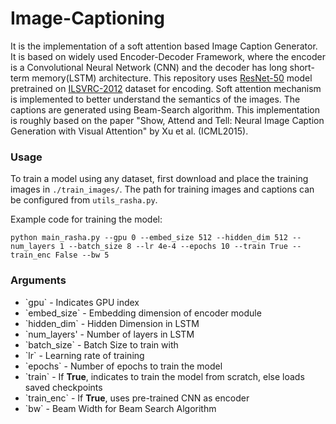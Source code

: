 # Image-Captioning
It is the implementation of a soft attention based Image Caption Generator. It is based on widely used Encoder-Decoder Framework, where the encoder is a Convolutional Neural Network (CNN) and the decoder has long short-term memory(LSTM) architecture. This repository uses [ResNet-50](https://arxiv.org/abs/1512.03385) model pretrained on [ILSVRC-2012](http://www.image-net.org/challenges/LSVRC/2012/) dataset for encoding. Soft attention mechanism is implemented to better understand the semantics of the images. The captions are generated using Beam-Search algorithm. This implementation is roughly based on the paper "Show, Attend and Tell: Neural Image Caption Generation with Visual Attention" by Xu et al. (ICML2015).

### Usage

To train a model using any dataset, first download and place the training images in `./train_images/`. The path for training images and captions can be configured from `utils_rasha.py`. 

Example code for training the model:
```shell
python main_rasha.py --gpu 0 --embed_size 512 --hidden_dim 512 --num_layers 1 --batch_size 8 --lr 4e-4 --epochs 10 --train True --train_enc False --bw 5
```

### Arguments

<ul>
  <li> `gpu` - Indicates GPU index
  <li> `embed_size` - Embedding dimension of encoder module
  <li> `hidden_dim` - Hidden Dimension in LSTM 
  <li> `num_layers' - Number of layers in LSTM
  <li> `batch_size` - Batch Size to train with
  <li> `lr` - Learning rate of training
  <li> `epochs` - Number of epochs to train the model
  <li> `train` - If <b>True</b>, indicates to train the model from scratch, else loads saved checkpoints
  <li> `train_enc` - If <b>True</b>, uses pre-trained CNN as encoder
  <li> `bw` - Beam Width for Beam Search Algorithm
    
</ul>
